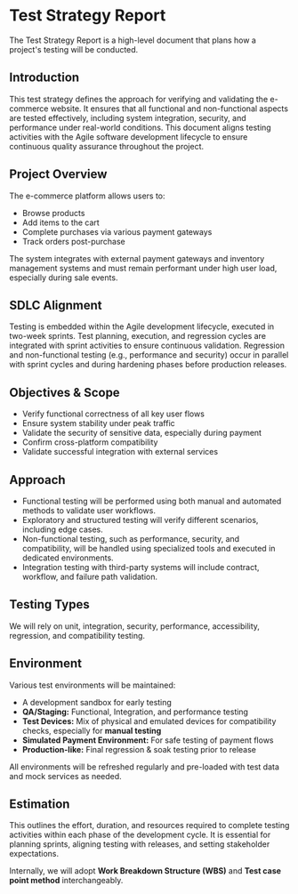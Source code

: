 # Test Strategy Report

The Test Strategy Report is a high-level document that plans how a project's testing will be conducted.

## **Introduction**

This test strategy defines the approach for verifying and validating the e-commerce website. It ensures that all functional and non-functional aspects are tested effectively, including system integration, security, and performance under real-world conditions. This document aligns testing activities with the Agile software development lifecycle to ensure continuous quality assurance throughout the project.

## Project Overview

The e-commerce platform allows users to:

- Browse products
- Add items to the cart
- Complete purchases via various payment gateways
- Track orders post-purchase

The system integrates with external payment gateways and inventory management systems and must remain performant under high user load, especially during sale events.

## SDLC Alignment

Testing is embedded within the Agile development lifecycle, executed in two-week sprints. Test planning, execution, and regression cycles are integrated with sprint activities to ensure continuous validation. Regression and non-functional testing (e.g., performance and security) occur in parallel with sprint cycles and during hardening phases before production releases.

## Objectives & Scope

- Verify functional correctness of all key user flows
- Ensure system stability under peak traffic
- Validate the security of sensitive data, especially during payment
- Confirm cross-platform compatibility
- Validate successful integration with external services

## Approach

- Functional testing will be performed using both manual and automated methods to validate user workflows.
- Exploratory and structured testing will verify different scenarios, including edge cases.
- Non-functional testing, such as performance, security, and compatibility, will be handled using specialized tools and executed in dedicated environments.
- Integration testing with third-party systems will include contract, workflow, and failure path validation.

## Testing Types

We will rely on unit, integration, security, performance, accessibility, regression, and compatibility testing.

## Environment

Various test environments will be maintained:

- A development sandbox for early testing
- **QA/Staging:** Functional, Integration, and performance testing
- **Test Devices:** Mix of physical and emulated devices for compatibility checks, especially for **manual testing**
- **Simulated Payment Environment:** For safe testing of payment flows
- **Production-like:** Final regression & soak testing prior to release

All environments will be refreshed regularly and pre-loaded with test data and mock services as needed.

## Estimation

This outlines the effort, duration, and resources required to complete testing activities within each phase of the development cycle. It is essential for planning sprints, aligning testing with releases, and setting stakeholder expectations.

Internally, we will adopt **Work Breakdown Structure (WBS)** and **Test case point method** interchangeably.
